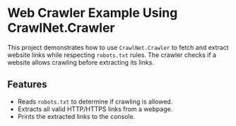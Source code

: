 ﻿# Web Crawler Example Using CrawlNet.Crawler

This project demonstrates how to use `CrawlNet.Crawler` to fetch and extract website links while respecting `robots.txt` rules. The crawler checks if a website allows crawling before extracting its links.

## Features
- Reads `robots.txt` to determine if crawling is allowed.
- Extracts all valid HTTP/HTTPS links from a webpage.
- Prints the extracted links to the console.

